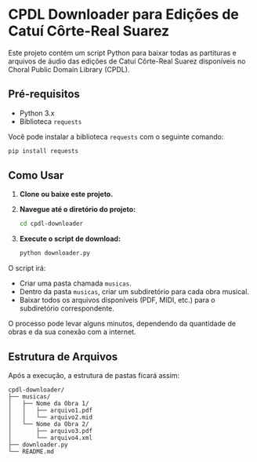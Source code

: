 # CPDL Downloader para Edições de Catuí Côrte-Real Suarez

Este projeto contém um script Python para baixar todas as partituras e arquivos de áudio das edições de Catuí Côrte-Real Suarez disponíveis no Choral Public Domain Library (CPDL).

## Pré-requisitos

- Python 3.x
- Biblioteca `requests`

Você pode instalar a biblioteca `requests` com o seguinte comando:
```bash
pip install requests
```

## Como Usar

1.  **Clone ou baixe este projeto.**

2.  **Navegue até o diretório do projeto:**
    ```bash
    cd cpdl-downloader
    ```

3.  **Execute o script de download:**
    ```bash
    python downloader.py
    ```

O script irá:
- Criar uma pasta chamada `musicas`.
- Dentro da pasta `musicas`, criar um subdiretório para cada obra musical.
- Baixar todos os arquivos disponíveis (PDF, MIDI, etc.) para o subdiretório correspondente.

O processo pode levar alguns minutos, dependendo da quantidade de obras e da sua conexão com a internet.

## Estrutura de Arquivos

Após a execução, a estrutura de pastas ficará assim:

```
cpdl-downloader/
├── musicas/
│   ├── Nome da Obra 1/
│   │   ├── arquivo1.pdf
│   │   └── arquivo2.mid
│   └── Nome da Obra 2/
│       ├── arquivo3.pdf
│       └── arquivo4.xml
├── downloader.py
└── README.md
